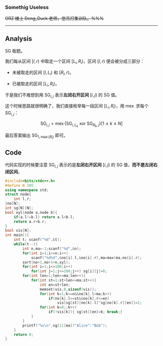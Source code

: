 ### $\text{Somethig Useless}$

~~ORZ 楼上 Deng_Duck 老师，您吊打集训队。%%%~~

------------

## $\text{Analysis}$

SG 板题。

我们每从区间 $[l,r)$ 中取走一个区间 $[L_i,R_i)$，区间 $[l,r)$ 便会被分成三部分：

- 未被取走的区间 $[l,L_i)$ 和 $[R_i,r)$。

- 已被取走的区间 $[L_i,R_i)$。

于是我们不难想到用 $\operatorname{SG}_{i,j}$ 表示**左闭右开区间** $[i,j)$ 的 SG 值。

这个时候思路就很明确了，我们直接枚举每一段区间 $[L_i,R_i)$，用 $\operatorname{mex}$ 求每个 $\operatorname{SG}_{i,j}$：

$$\operatorname{SG}_{i,j}=\operatorname{mex}\{ \operatorname{SG}_{i,L_k}\text{ xor }\operatorname{SG}_{R_k,j}\}[1\leq k\leq N]$$

最后答案输出 $\operatorname{SG}_{1,\max(R_i)}$ 即可。

## $\text{Code}$

代码实现的时候要注意 $\operatorname{SG}_{i,j}$ 表示的是**左闭右开区间** $[i,j)$ 的 SG 值，**而不是左闭右闭区间**。

```cpp
#include<bits/stdc++.h>
#define N 105
using namespace std;
struct node{
    int l,r;
}no[N];
int sg[N][N];
bool xyl(node a,node b){
    if(a.l!=b.l) return a.l<b.l;
    return a.r<b.r;
}
bool vis[N];
int main(){
    int t; scanf("%d",&t);
    while(t--){
        int n,ma=-1;scanf("%d",&n);
        for(int i=1;i<=n;i++)
            scanf("%d%d",&no[i].l,&no[i].r),ma=max(ma,no[i].r);
        sort(no+1,no+1+n,xyl);
        for(int i=1;i<=100;i++)
            for(int j=1;j<=100;j++) sg[i][j]=0;
        for(int len=1;len<=ma;len++){
            for(int st=1;st+len<=ma;st++){
                int en=st+len;
                memset(vis,0,sizeof(vis));
                for(int k=1;k<=n&&no[k].l<ma;k++)
                    if(no[k].l>=st&&no[k].r<=en)
                        vis[sg[st][no[k].l]^sg[no[k].r][en]]=1;
                for(int k=0;;k++)
                    if(!vis[k]){ sg[st][en]=k; break;}
            }
        }
        printf("%s\n",sg[1][ma]?"Alice":"Bob");
    }
    return 0;
}
```
